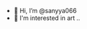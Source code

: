 - 👋 Hi, I’m @sanyya066
- 👀 I'm interested in art 
..

<!---
sanyya066/sanyya066 is a ✨ special ✨ repository because its `README.md` (this file) appears on your GitHub profile.
You can click the Preview link to take a look at your changes.
--->
